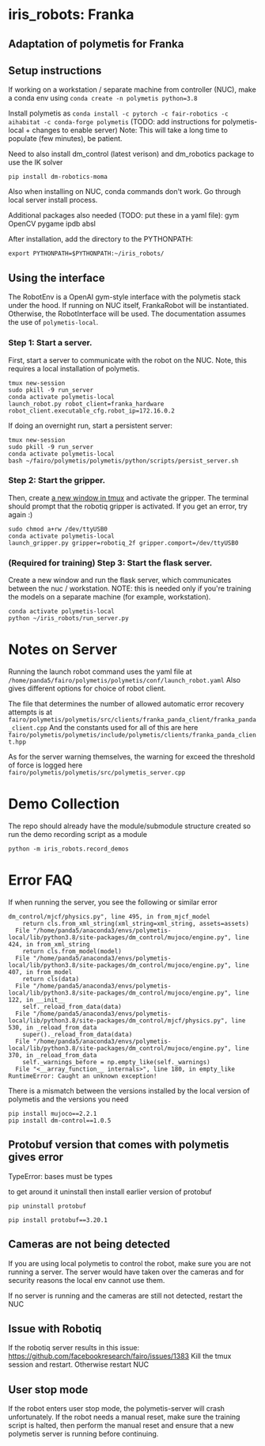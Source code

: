 # iris_robots: Franka
## Adaptation of polymetis for Franka 

## Setup instructions
If working on a workstation / separate machine from controller (NUC), make a conda env using `conda create -n polymetis python=3.8`

Install polymetis as `conda install -c pytorch -c fair-robotics -c aihabitat -c conda-forge polymetis`
(TODO: add instructions for polymetis-local + changes to enable server)
Note: This will take a long time to populate (few minutes), be patient.

Need to also install dm_control (latest verison) and dm_robotics package to
use the IK solver

``pip install dm-robotics-moma``

Also when installing on NUC, conda commands don't work. Go through local server install process.

Additional packages also needed (TODO: put these in a yaml file):
gym
OpenCV
pygame
ipdb
absl

After installation, add the directory to the PYTHONPATH:

```
export PYTHONPATH=$PYTHONPATH:~/iris_robots/
```

## Using the interface
The RobotEnv is a OpenAI gym-style interface with the polymetis stack under the hood.
If running on NUC itself, FrankaRobot will be instantiated. Otherwise, the RobotInterface
will be used. The documentation assumes the use of `polymetis-local`.

### Step 1: Start a server.
First, start a server to communicate with the robot
on the NUC. Note, this requires a local installation of polymetis.

```
tmux new-session
sudo pkill -9 run_server
conda activate polymetis-local
launch_robot.py robot_client=franka_hardware robot_client.executable_cfg.robot_ip=172.16.0.2
```

If doing an overnight run, start a persistent server:
```
tmux new-session
sudo pkill -9 run_server
conda activate polymetis-local
bash ~/fairo/polymetis/polymetis/python/scripts/persist_server.sh
```

### Step 2: Start the gripper.
Then, create [a new window in tmux](https://tmuxcheatsheet.com/)
and activate the gripper. The terminal should prompt that the 
robotiq gripper is activated. If you get an error, try again :)
```
sudo chmod a+rw /dev/ttyUSB0
conda activate polymetis-local
launch_gripper.py gripper=robotiq_2f gripper.comport=/dev/ttyUSB0
```

### (Required for training) Step 3: Start the flask server.
Create a new window and run the flask server, which communicates between
the nuc / workstation. NOTE: this is needed only if you're training the models on a separate machine (for example, workstation).
```
conda activate polymetis-local
python ~/iris_robots/run_server.py
```

# Notes on Server
Running the launch robot command uses the yaml file at
`/home/panda5/fairo/polymetis/polymetis/conf/launch_robot.yaml`
Also gives different options for choice of robot client.

The file that determines the number of allowed automatic error recovery
attempts is at
` fairo/polymetis/polymetis/src/clients/franka_panda_client/franka_panda_client.cpp `
And the constants used for all of this are here
 `fairo/polymetis/polymetis/include/polymetis/clients/franka_panda_client.hpp` 

 As for the server warning themselves, the warning for exceed the threshold of 
 force is logged here
`fairo/polymetis/polymetis/src/polymetis_server.cpp`


# Demo Collection
The repo should already have the module/submodule structure created
so run the demo recording script as a module
```
python -m iris_robots.record_demos
```

# Error FAQ
If when running the server, you see the following or similar error
```
dm_control/mjcf/physics.py", line 495, in from_mjcf_model
    return cls.from_xml_string(xml_string=xml_string, assets=assets)
  File "/home/panda5/anaconda3/envs/polymetis-local/lib/python3.8/site-packages/dm_control/mujoco/engine.py", line 424, in from_xml_string
    return cls.from_model(model)
  File "/home/panda5/anaconda3/envs/polymetis-local/lib/python3.8/site-packages/dm_control/mujoco/engine.py", line 407, in from_model
    return cls(data)
  File "/home/panda5/anaconda3/envs/polymetis-local/lib/python3.8/site-packages/dm_control/mujoco/engine.py", line 122, in __init__
    self._reload_from_data(data)
  File "/home/panda5/anaconda3/envs/polymetis-local/lib/python3.8/site-packages/dm_control/mjcf/physics.py", line 530, in _reload_from_data
    super()._reload_from_data(data)
  File "/home/panda5/anaconda3/envs/polymetis-local/lib/python3.8/site-packages/dm_control/mujoco/engine.py", line 370, in _reload_from_data
    self._warnings_before = np.empty_like(self._warnings)
  File "<__array_function__ internals>", line 180, in empty_like
RuntimeError: Caught an unknown exception! 
```

There is a mismatch between the versions installed by the local version of polymetis
and the versions you need
```
pip install mujoco==2.2.1
pip install dm-control==1.0.5
```

## Protobuf version that comes with polymetis gives error
TypeError: bases must be types

to get around it uninstall then install earlier version of protobuf

`` pip uninstall protobuf ``

`` pip install protobuf==3.20.1 `` 

## Cameras are not being detected
If you are using local polymetis to control the robot, make sure you are not running a server.
The server would have taken over the cameras and for security reasons the local env cannot use them.

If no server is running and the cameras are still not detected, restart the NUC

## Issue with Robotiq
If the robotiq server results in this issue: https://github.com/facebookresearch/fairo/issues/1383
Kill the tmux session and restart. Otherwise restart NUC

## User stop mode
If the robot enters user stop mode, the polymetis-server will crash unfortunately. If the robot
needs a manual reset, make sure the training script is halted, then perform the manual reset
and ensure that a new polymetis server is running before continuing.